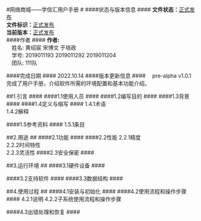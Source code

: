 #网络商城——学信汇用户手册 #
####状态与版本信息 ####
**文件状态：**<u>正式发布</u>  
**文件标识：**<u>正式发布</u>  
**当前版本：**<u>正式发布</u>  
####作者 ####
**作者:**  
&emsp;姓名: 黄绍宸 宋博文 于培政  
&emsp;学号: 2019011193 2019011292 2019011204  
&emsp;团队: 111队

####完成日期 ####
2022.10.14
####版本更新信息 ####
&emsp;pre-alpha v1.0.1 完成了用户手册，介绍软件所需的环境配置和基本功能介绍。

##1.引言 ####
####1.1使用人员 ####
####1.2编写目的 ####
####1.3背景 ####
####1.4定义与缩写 ####
1.4.1术语  
1.4.2解释  

####1.5参考资料 ####
1.5.1条目

##2.用途 ##
####2.1功能 ####
####2.2性能
2.2.1精度  
2.2.2时间特性  
2.2.3灵活性
####2.3安全保密 ####


##3.运行环境 ##
####3.1硬件设备 ####
>
####3.2支持软件 ####
####3.3数据结构 ####


##4.使用过程 ##
####4.1安装与初始化 ####
####4.2使用流程和操作步骤 ####
4.2.1说明
4.2.2子系统使用流程和操作步骤

####4.3出错处理和恢复 ####


